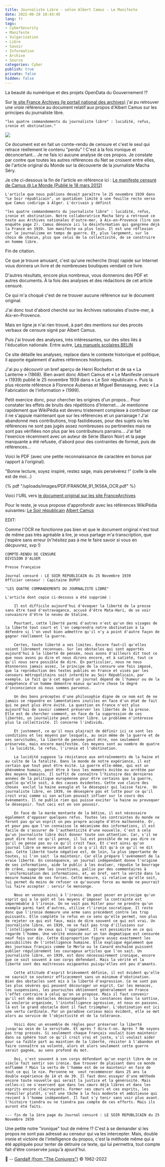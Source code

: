 ```yaml
---
title: Journaliste Libre - selon Albert Camus - Le Manifeste
date: 2022-06-28 18:43:45
lang: fr
tags: 
- CyberSecurity
- Manifeste
- Vulgarisation
- Libre
- Savoir
- Information
- Archive
- Source
categories: Cyber
publish: true
private: false
hidden: false
---
```


La beauté du numérique et des projets OpenData du Gouvernement !?

Sur [le site France Archives (le portail national des archives)](https://francearchives.fr/) j'ai pu retrouver une *vraie* référence au document relatif aux propos d'Albert Camus sur les principes du journaliste libre.

	"les quatre commandements du journaliste libre" : lucidité, refus, ironie et obstination."

<img src="/uploads/images/PDF/Screenshot 2022-06-28 at 20-35-00 CyberMind.FR.png">

<!-- more -->

Ce document est en fait un comte-rendu de censure et c'est le seul qui retrace réellement le contenu "perdu" !
C'est à la fois ironique et déconcertant…
Je ne fais ici aucune analyse de ces propos.
Je constate par contre que toutes les autres références du Net se croisent entre elles, de l'article original du Monde sur la découverte de la journaliste Macha Séry.

Je cite ci-dessous la fin de l'article en référence ici :
[Le manifeste censuré de Camus @ Le Monde (Publié le 18 mars 2012)](https://www.lemonde.fr/afrique/article/2012/03/18/le-manifeste-censure-de-camus_1669778_3212.html)

	L'article que nous publions devait paraître le 25 novembre 1939 dans "Le Soir républicain", un quotidien limité à une feuille recto verso que Camus codirige à Alger. L'écrivain y définit

	"les quatre commandements du journaliste libre" : lucidité, refus, ironie et obstination. Notre collaboratrice Macha Séry a retrouvé ce texte aux Archives nationales d'outre-mer, à Aix-en-Provence (lire son enquête page 2). Camus dénonce ici la désinformation qui gangrène déjà la France en 1939. Son manifeste va plus loin. Il est une réflexion sur le journalisme en temps de guerre. Et, plus largement, sur le choix de chacun, plus que celui de la collectivité, de se construire en homme libre.

Fin de citation.

Ce que je trouve amusant, c'est qu'une recherche (trop) rapide sur Internet vous donnera un livre et de nombreuses boutiques vendant ce livre.

D'autres résultats, encore plus nombreux, vous donnerons des PDF et autres documents.
À la fois des analyses et des rédactions de cet article censuré.

Ce qui m'a choqué c'est de ne trouver aucune référence sur le document original.

J'ai donc tout d'abord cherché sur les Archives nationales d'outre-mer, à Aix-en-Provence.

Mais en ligne je n'ai rien trouvé, à part des mentions sur des procès verbaux de censure signé par Albert Camus.

Puis j'ai trouvé des analyses, très intéressantes, sur des sites liés à l'éducation nationale.
Entre autre, [Les manuels scolaires BELIN](https://manuelnumeriquemax.belin.education/francais-seconde/topics/francais2-presse-c4-395-a_textes-du-parcours-paroles-de-journalistes-entre-censure-et-engagement)

Ce site détaille les analyses, replace dans le contexte historique et politique, il apporte également d'autres références historiques.

J'ai pu y découvrir un bref aperçu de Henri Rochefort et de sa « La Lanterne » (1868).
Bien avant donc Albert Camus et « Le Manifeste censuré » (1939) publié le 25 novembre 1939 dans « Le Soir républicain ».
Puis la plus récente référence à Florence Aubenas et Miguel Benasayag, avec « La Fabrication de l'information » (1999).

Petit exercice donc, pour chercher les origines d'un propos…
Pour constater les effets de bruits des répétitions d'Internet…
Je mentionne rapidement que WikiPédia est devenu tristement complexe à contribuer car il ne s'appuie maintenant que sur les références et un parrainage !
J'ai abandonné mes contributions, trop fastidieuses, pour des sujets ou les références ne sont pas jugés assez nombreuses ou pertinentes mais ne sont pas vérifiées non plus par les contributeurs parrains…
J'ai fait l'exercice récemment avec un auteur de Série (Baron Noir) et la page manquante a été refusée, d'abord pour des contraintes de format, puis de références…

Voici le PDF (avec une petite reconnaissance de caractère en bonus par rapport à l'original).

"Bonne lecture, soyez inspiré, restez sage, mais persévérez !"
(celle là elle est de moi…)

{% pdf "/uploads/images/PDF/FRANOM_91_1K56A_OCR.pdf" %}

Voici l'URL vers [le document original sur les site FranceArchives](https://francearchives.fr/file/818ca30bfc02a139af07725f343c5a7e19643638/FRANOM_91_1K56A.pdf)

Pour le reste, je vous propose d'approfondir avec les références WikiPédia suivantes:
[Le Soir républicain](https://www.wikiwand.com/fr/Le_Soir_r%C3%A9publicain)
[Albert Camus](https://www.wikiwand.com/fr/Albert_Camus)

EDIT:

Comme l'OCR ne fonctionne pas bien et que le document original n'est tout de même pas très agréable à lire, je vous partage m'a transcription, que j'espère sans erreur (n'hésitez pas à me le faire savoir si vous en décpuvrez, svp !)

	COMPTE-RENDU DE CENSURE
	DIVISION D'ALGER

	Presse française

	Journal censuré : LE SOIR REPUBLICAIN du 25 Novembre 1939
	Officier censeur : Capitaine DUPUY

	"LES QUATRE COMMANDEMENTS DU JOURNALISTE LIBRE"

	L'article dont copie ci-dessous a été supprimé :

		Il est difficile aujourd'hui d'évoquer la liberté de la presse sans être taxé d'extravagance, accusé d'être Mata-Hari, de se voir convaincre d'être le neveu de Staline.

		Pourtant, cette liberté parmi d'autres n'est qu'un des visages de la liberté tout court et l'on comprendra notre obstination à la défendre si l'on veut bien admettre qu'il n'y a point d'autre façon de gagner réellement la guerre.

		Certes, toute liberté a ses limites. Encore faut~il qu'elles soient librement reconnues. Sur les obstacles qui sont apportés aujourd'hui à la liberté de pensée, nous avons d'ailleurs dit tout ce que nous avons pu dire et nous dirons encore, et à satiété, tout ce qu'il nous sera possible de dire. En particulier, nous ne nous étonnerons jamais assez, le principe de la censure une fois imposé, que la reproduction des textes publiés en France et visés par les censeurs métropolitains soit interdite au Soir Républicain, par exemple. Le fait qu'à cet égard un journal dépend de l'humeur ou de la compétence d'un homme démontre mieux qu'autre chose le degré d'inconscience où nous sommes parvenus.

		Un des bons préceptes d'une philosophie digne de ce nom est de ne jamais se répandre en lamentations inutiles en face d'un état de fait qui ne peut plus être évité. La question en France n'est plus aujourd'hui de savoir comment préserver les libertés de la presse. Elle est de chercher comment, en face de la suppression de ces libertés, un journaliste peut rester libre. Le problème n'intéresse plus la collectivité. Il concerne l'individu.

		Et justement, ce qu'il nous plairait de définir ici ce sont les conditions et les moyens par lesquels, au sein même de la guerre et de ses servitudes, la liberté de pensée peut être, non seulement préservée, mais encore manifestée. Ces moyens sont au nombre de quatre : la lucidité, le refus, l'ironie et l'obstination.

		La lucidité suppose la résistance aux entraînements de la haine et au culte de la fatalité. Dans le monde de notre expérience, il est certain que tout peut être évité. La guerre elle-même, qui est un phénomène humain, peut être à tous les moments évitée ou arrêtée par des moyens humains. Il suffit de connaître l'histoire des dernières années de la politique européenne pour être certains que la guerre, quelle qu'elle soit, à des causes évidentes. Cette vue claire des choses  exclut la haine aveugle et le désespoir qui laisse faire.  Un journaliste libre, en 1939, ne désespère pas et lutte pour ce qu'il croit vrai comme si son action pouvait influer sur le cours des évènements. Il ne publie rien qui puisse exciter la haine ou provoquer le désespoir. Tout ceci est en son pouvoir.

		En face de la marée montante de la bêtise, il est nécessaire également d'opposer quelques refus. Toutes les contraintes du monde ne feront pas qu'un esprit un peu propre accepte d'être malhonnête. Or, et pour peu que l'on connaisse le mécanisme des informations, il est facile de s'assurer de l'authenticité d'une nouvelle. C'est à cela qu'un journaliste libre doit donner toute son attention. Car, s'il ne peut dire tout ce qu'il pense, il lui est possible de ne pas dire ce qu'il ne pense pas ou ce qu'il croit faux. Et c'est ainsi qu'un journal libre se mesure autant à ce q u'il dit qu'à ce qu'il ne dit pas. Cette liberté toute négative est, de loin, la plus importante de toutes, si l'on sait  la maintenir. Car elle prépare l'avènement de la vraie liberté. En conséquence, un journal indépendant donne l'origine de ses informations, aide le public à les évaluer, répudie le bourrage de crâne, supprime les invectives, pallie par des commentaires à l'uniformisation des informations, et, en bref, sert la vérité dans la mesure humaine de ses forces. Cette mesure, si relative qu'elle soit, lui permet du moins de refuser ce qu'aucune force au monde ne pourrait lui faire accepter : servir le mensonge.

		Nous en venons ainsi à l'ironie. On peut poser en principe qu'un esprit qui a le goût et les moyens d'imposer la contrainte est imperméable à l'ironie. On ne voit pas Hitler pour ne prendre qu'un exemple parmi tant d'autres, utilise rl'ironie socratique. Il reste donc que l'ironie demeure une arme sans précédent contre les trop puissants. Elle complète le refus en ce sens qu'elle permet, non plus de rejeter ce qui est faux, mais de dire souvent ce qui est vrai. Un journaliste libre, en 1939, ne se fait pas trop d'illusions sur l'intelligence de ceux qui l'oppriment. Il est pessimiste en ce qui regarde l'homme. Une vérité enoncée sur un ton dogmatique est censurée neuf fois sur dix. Cette disproportion figure assez exactement les possibilités de l'intelligence humaine. Elle explique également que des journaux français comme le Merle ou le Canard enchaîné puissent publier régulièrement les courageux articles que l'on sait. Un journaliste libre, en 1939, est donc nécessairement ironique, encore que ce soit souvent à son corps défendant. Mais la vérité et la liberté sont des maîtresses exigeantes puisqu'elles ont peu d'amants.

		Cette attitude d'esprit brièvement définie, il est évident qu'elle ne saurait se soutenir efficacement sans un minimum d'obstination. Bien des obstacles sont mis à la liberté d'expression. Ce ne sont pas les plus sévères qui peuvent décourager un esprit. Car les menaces, les suspensions, les poursuites obtiennent généralement en France l'effet contraire à celui qu'on se propose. Mais il faut convenir qu'il est des obstacles décourageants : la constances dans la sottise, la veulerie organisée, l'inintelligence agressive, et nous en passons. là est le grand obstacle dont il faut triompher. L'obstination est ici une vertu cardinale. Par un paradoxe curieux mais évident, elle se met alors au service de l'objectivité et de la tolérance.

		Voici donc un ensemble de règles pour préserver la liberté jusqu'au sein de la servitude. Et après ? dira-t-on. Après ? Ne soyons pas trop pressés. Si seulement chaque Français voulait bien maintenir dans sa sphère tout ce qu'il croit vrai et juste, s'il voulait aider pour sa faible part au maintien de la liberté, résister à l'abandon et faire connaître sa volonté, alors et alors seulement cette guerre serait gagnée, au sens profond du mot.

		Oui, c'est souvent à son corps défendant qu'un esprit libre de ce siècle fait sentir son ironie. Que trouver de plaisant dans ce monde enflammé ? Mais la vertu de l'homme est de se maintenir en face de tout ce qui le nie. Personne ne  veut recommencer dans 25 ans la double expérience de 14 et de 39. Il faut donc essayer d'une méthode encore toute nouvelle qui serait la justice et la générosité. Mais celles-ci ne s'exercent que dans les cœurs déjà libres et dans les esprits encore clairvoyants. Former ces cœurs et ces esprits, les réveiller plutôt, c'est une tâche à la fois modeste et ambitieuse qui revient à l'homme indépendant. Il faut s'y tenir sans voir plus avant. l'histoire tiendra ou ne tiendra pas compte de ces efforts. Mais ils auront été faits.

	--- fin de la 1ère page du Journal censuré : LE SOIR REPUBLICAIN du 25 Novembre 1939 

Une petite notre "ironique" tout de même !?
C'est à se demander si les propos ne sont pas adressé au censeur qui va les intercepter.
Mais, double ironie et victoire de l'intelligence du propos, c'est la méthode même qui a été appliquée pour tenter de détruire ce texte, qui lui permettra, tout compte fait d'être conservée jusqu'à ajourd'hui.

🧙 -- [Gandalf (from "The Conjurers")](mailto:Gandalf@Gk2.NET?subject=The%20Conjurers%20%3F) ©️ 1982-2022